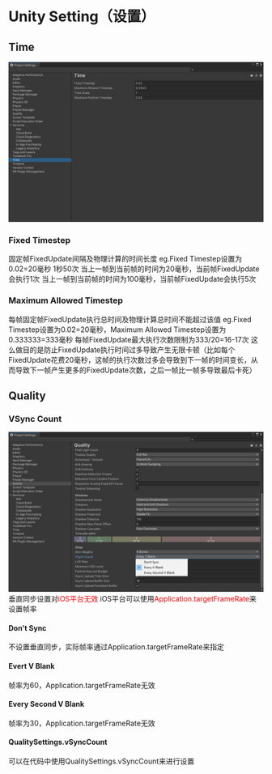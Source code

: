 # Unity Setting（设置）


## Time
![Alt text](assets/unity_setting/image.png)

### Fixed Timestep 
固定帧FixedUpdate间隔及物理计算的时间长度
eg.Fixed Timestep设置为0.02=20毫秒 1秒50次
当上一帧到当前帧的时间为20毫秒，当前帧FixedUpdate会执行1次
当上一帧到当前帧的时间为100毫秒，当前帧FixedUpdate会执行5次

### Maximum Allowed Timestep
每帧固定帧FixedUpdate执行总时间及物理计算总时间不能超过该值
eg.Fixed Timestep设置为0.02=20毫秒，Maximum Allowed Timestep设置为0.333333=333毫秒
每帧FixedUpdate最大执行次数限制为333/20=16-17次
这么做目的是防止FixedUpdate执行时间过多导致产生无限卡顿（比如每个FixedUpdate花费20毫秒，这帧的执行次数过多会导致到下一帧的时间变长，从而导致下一帧产生更多的FixedUpdate次数，之后一帧比一帧多导致最后卡死）

## Quality

### VSync Count
![Alt text](assets/unity_setting/image-1.png)
垂直同步设置对<font color=#FF0000>iOS平台无效</font>
iOS平台可以使用<font color=#FF0000>Application.targetFrameRate</font>来设置帧率

#### Don't Sync
不设置垂直同步，实际帧率通过Application.targetFrameRate来指定

#### Evert V Blank
帧率为60，Application.targetFrameRate无效

#### Every Second V Blank
帧率为30，Application.targetFrameRate无效

#### QualitySettings.vSyncCount
可以在代码中使用QualitySettings.vSyncCount来进行设置

